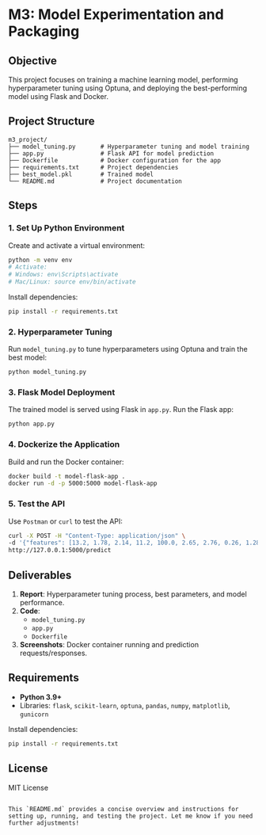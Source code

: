 # M3: Model Experimentation and Packaging

## Objective
This project focuses on training a machine learning model, performing hyperparameter tuning using Optuna, and deploying the best-performing model using Flask and Docker.

## Project Structure

```plaintext
m3_project/
├── model_tuning.py       # Hyperparameter tuning and model training
├── app.py                # Flask API for model prediction
├── Dockerfile            # Docker configuration for the app
├── requirements.txt      # Project dependencies
├── best_model.pkl        # Trained model
└── README.md             # Project documentation
```

## Steps

### 1. Set Up Python Environment
Create and activate a virtual environment:
```bash
python -m venv env
# Activate:
# Windows: env\Scripts\activate
# Mac/Linux: source env/bin/activate
```

Install dependencies:
```bash
pip install -r requirements.txt
```

### 2. Hyperparameter Tuning
Run `model_tuning.py` to tune hyperparameters using Optuna and train the best model:
```bash
python model_tuning.py
```

### 3. Flask Model Deployment
The trained model is served using Flask in `app.py`. Run the Flask app:
```bash
python app.py
```

### 4. Dockerize the Application
Build and run the Docker container:
```bash
docker build -t model-flask-app .
docker run -d -p 5000:5000 model-flask-app
```

### 5. Test the API
Use `Postman` or `curl` to test the API:
```bash
curl -X POST -H "Content-Type: application/json" \
-d '{"features": [13.2, 1.78, 2.14, 11.2, 100.0, 2.65, 2.76, 0.26, 1.28, 4.38, 1.05, 3.4, 1050]}' \
http://127.0.0.1:5000/predict
```

## Deliverables
1. **Report**: Hyperparameter tuning process, best parameters, and model performance.
2. **Code**:
   - `model_tuning.py`
   - `app.py`
   - `Dockerfile`
3. **Screenshots**: Docker container running and prediction requests/responses.

## Requirements
- **Python 3.9+**
- Libraries: `flask`, `scikit-learn`, `optuna`, `pandas`, `numpy`, `matplotlib`, `gunicorn`

Install dependencies:
```bash
pip install -r requirements.txt
```

## License
MIT License
```

This `README.md` provides a concise overview and instructions for setting up, running, and testing the project. Let me know if you need further adjustments!
